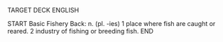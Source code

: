 TARGET DECK
ENGLISH

START
Basic
Fishery
Back: n. (pl. -ies) 1 place where fish are caught or reared. 2 industry of fishing or breeding fish.
END
